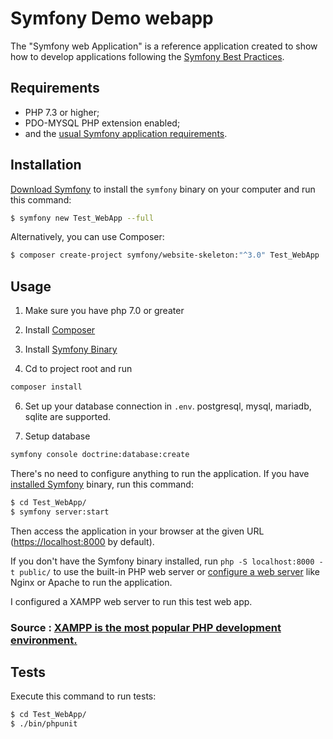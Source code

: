 # Symfony Demo webapp

The "Symfony web Application" is a reference application created to show how
to develop applications following the [Symfony Best Practices][1].

## Requirements

- PHP 7.3 or higher;
- PDO-MYSQL PHP extension enabled;
- and the [usual Symfony application requirements][2].

## Installation

[Download Symfony][3] to install the `symfony` binary on your computer and run
this command:

```bash
$ symfony new Test_WebApp --full
```

Alternatively, you can use Composer:

```bash
$ composer create-project symfony/website-skeleton:"^3.0" Test_WebApp
```

## Usage

1. Make sure you have php 7.0 or greater
2. Install [Composer](https://getcomposer.org/download/)

3. Install [Symfony Binary](https://symfony.com/download)

4. Cd to project root and run

```bash
composer install
```

6. Set up your database connection in `.env`. postgresql, mysql, mariadb, sqlite are supported.

7. Setup database

```bash
symfony console doctrine:database:create
```

There's no need to configure anything to run the application. If you have
[installed Symfony][4] binary, run this command:

```bash
$ cd Test_WebApp/
$ symfony server:start
```

Then access the application in your browser at the given URL (<https://localhost:8000> by default).

If you don't have the Symfony binary installed, run `php -S localhost:8000 -t public/`
to use the built-in PHP web server or [configure a web server][3] like Nginx or
Apache to run the application.

I configured a XAMPP web server to run this test web app.

### Source : [XAMPP is the most popular PHP development environment.][5]

## Tests

Execute this command to run tests:

```bash
$ cd Test_WebApp/
$ ./bin/phpunit
```

[1]: https://symfony.com/doc/current/best_practices.html

[2]: https://symfony.com/doc/current/reference/requirements.html

[3]: https://symfony.com/doc/current/cookbook/configuration/web_server_configuration.html

[4]: https://symfony.com/download

[5]: https://www.apachefriends.org/index.html
